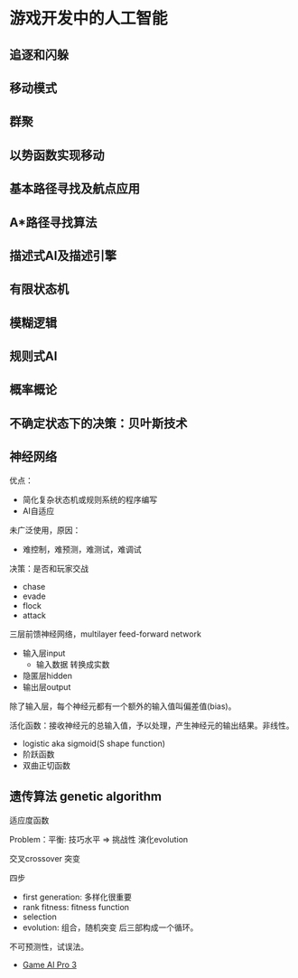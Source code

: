 # 游戏开发中的人工智能


## 追逐和闪躲


## 移动模式


## 群聚


## 以势函数实现移动


## 基本路径寻找及航点应用


## A*路径寻找算法


## 描述式AI及描述引擎


## 有限状态机


## 模糊逻辑


## 规则式AI

## 概率概论


## 不确定状态下的决策：贝叶斯技术


## 神经网络

优点：
* 简化复杂状态机或规则系统的程序编写
* AI自适应

未广泛使用，原因：
* 难控制，难预测，难测试，难调试

决策：是否和玩家交战
* chase
* evade
* flock
* attack

三层前馈神经网络，multilayer feed-forward network
* 输入层input
    * 输入数据 转换成实数 
* 隐匿层hidden
* 输出层output

除了输入层，每个神经元都有一个额外的输入值叫偏差值(bias)。

活化函数：接收神经元的总输入值，予以处理，产生神经元的输出结果。非线性。
* logistic aka sigmoid(S shape function)
* 阶跃函数
* 双曲正切函数


## 遗传算法 genetic algorithm

适应度函数

Problem：平衡: 技巧水平 => 挑战性
演化evolution

交叉crossover
突变

四步
* first generation: 多样化很重要
* rank fitness: fitness function
* selection 
* evolution: 组合，随机突变
后三部构成一个循环。

不可预测性，试误法。




* [Game AI Pro 3](https://books.google.co.uk/books?id=kFAsDwAAQBAJ&printsec=frontcover#v=onepage&q&f=false)

